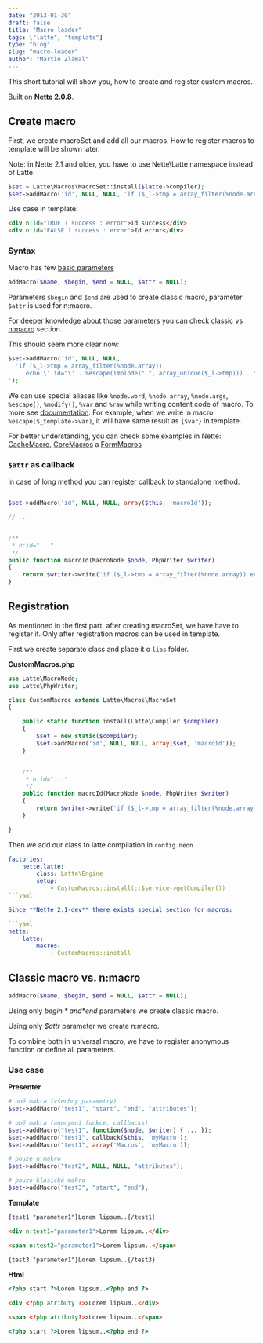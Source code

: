 ```yaml
---
date: "2013-01-30"
draft: false
title: "Macro loader"
tags: ["latte", "template"]
type: "blog"
slug: "macro-loader"
author: "Martin Zlámal"
---
```


This short tutorial will show you, how to create and register custom macros.

Built on **Nette 2.0.8**.


## Create macro

First, we create macroSet and add all our macros. How to register macros to template will be shown later.

Note: in Nette 2.1 and older, you have to use Nette\Latte namespace instead of Latte.

```php
$set = Latte\Macros\MacroSet::install($latte->compiler);
$set->addMacro('id', NULL, NULL, 'if ($_l->tmp = array_filter(%node.array)) echo \' id="\' . %escape(implode(" ", array_unique($_l->tmp))) . \'"\'');
```

Use case in template:

```html
<div n:id="TRUE ? success : error">Id success</div>
<div n:id="FALSE ? success : error">Id error</div>
```


### Syntax

Macro has few [basic parameters](https://api.nette.org/2.0/Nette.Latte.Macros.MacroSet.html#_addMacro)

```php
addMacro($name, $begin, $end = NULL, $attr = NULL);
```

Parameters `$begin` and `$end` are used to create classic macro, parameter `$attr` is used for n:macro.

For deeper knowledge about those parameters you can check [classic vs n:macro](#toc-classic-vs-n-macroů) section.

This should seem more clear now:
```php
$set->addMacro('id', NULL, NULL,
  'if ($_l->tmp = array_filter(%node.array))
     echo \' id="\' . %escape(implode(" ", array_unique($_l->tmp))) . \'"\'
');
```

We can use special aliases like `%node.word`, `%node.array`, `%node.args`, `%escape()`, `%modify()`, `%var` and `%raw` while writing content code of macro. To more see [documentation](doc:en/templating#toc-user-defined-macros). For example, when we write in macro `%escape($_template->var)`, it will have same result as `{$var}` in template.

For better understanding, you can check some examples in Nette:
[CacheMacro](https://api.nette.org/2.0/source-Latte.Macros.CacheMacro.php.html#19), [CoreMacros](https://api.nette.org/2.0/source-Latte.Macros.CoreMacros.php.html#22) a [FormMacros](https://api.nette.org/2.0/source-Latte.Macros.FormMacros.php.html#24)


### `$attr` as callback

In case of long method you can register callback to standalone method.

```php

$set->addMacro('id', NULL, NULL, array($this, 'macroId'));

// ...


/**
 * n:id="..."
 */
public function macroId(MacroNode $node, PhpWriter $writer)
{
    return $writer->write('if ($_l->tmp = array_filter(%node.array)) echo \' id="\' . %escape(implode(" ", array_unique($_l->tmp))) . \'"\'');
}

```



## Registration

As mentioned in the first part, after creating macroSet, we have have to register it. Only after registration macros can be used in template.

First we create separate class and place it o `libs` folder.

**CustomMacros.php**

```php
use Latte\MacroNode;
use Latte\PhpWriter;

class CustomMacros extends Latte\Macros\MacroSet
{

    public static function install(Latte\Compiler $compiler)
    {
        $set = new static($compiler);
        $set->addMacro('id', NULL, NULL, array($set, 'macroId'));
    }


    /**
     * n:id="..."
     */
    public function macroId(MacroNode $node, PhpWriter $writer)
    {
        return $writer->write('if ($_l->tmp = array_filter(%node.array)) echo \' id="\' . %escape(implode(" ", array_unique($_l->tmp))) . \'"\'');
    }

}
```

Then we add our class to latte compilation in `config.neon`

```yaml
factories:
    nette.latte:
        class: Latte\Engine
        setup:
            - CustomMacros::install(::$service->getCompiler())
```yaml

Since **Nette 2.1-dev** there exists special section for macros:

```yaml
nette:
    latte:
        macros:
            - CustomMacros::install
```


## Classic macro vs. n:macro

```php
addMacro($name, $begin, $end = NULL, $attr = NULL);
```

Using only *$begin* and *$end* parameters we create classic macro.

Using only *$attr* parameter we create n:macro.

To combine both in universal macro, we have to register anonymous function or define all parameters.

### Use case

**Presenter**

```php
# obě makra (všechny parametry)
$set->addMacro("test1", "start", "end", "attributes");

# obě makra (anonymní funkce, callbacks)
$set->addMacro("test1", function($node, $writer) { ... });
$set->addMacro("test1", callback($this, 'myMacro');
$set->addMacro("test1", array('Macros', 'myMacro'));

# pouze n:makro
$set->addMacro("test2", NULL, NULL, "attributes");

# pouze klasické makro
$set->addMacro("test3", "start", "end");

```

**Template**

```html
{test1 "parameter1"}Lorem lipsum..{/test1}

<div n:test1="parameter1">Lorem lipsum..</div>

<span n:test2="parameter1">Lorem lipsum..</span>

{test3 "parameter1"}Lorem lipsum..{/test3}
```

**Html**

```html
<?php start ?>Lorem lipsum..<?php end ?>

<div <?php atributy ?>>Lorem lipsum..</div>

<span <?php atributy?>>Lorem lipsum..</span>

<?php start ?>Lorem lipsum..<?php end ?>
```
